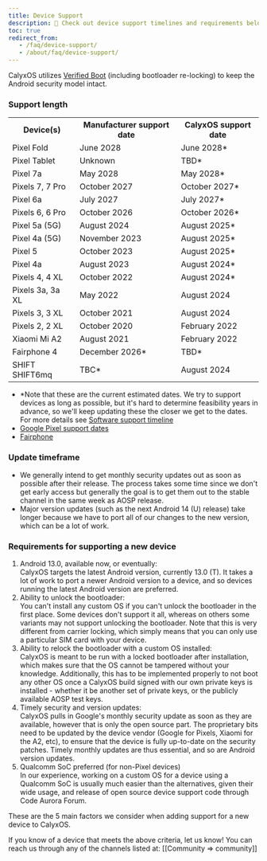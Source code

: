```yaml
---
title: Device Support
description: 🙋 Check out device support timelines and requirements below!
toc: true
redirect_from:
   - /faq/device-support/
   - /about/faq/device-support/
---
```


CalyxOS utilizes [Verified Boot](https://source.android.com/security/verifiedboot) (including bootloader re-locking) to keep the Android security model intact.

### Support length
<table class="table table-striped download">
<tr><th> Device(s) </th><th> Manufacturer support date </th><th> CalyxOS support date </th></tr>
<tr><td> Pixel Fold </td><td> June 2028 </td><td> June 2028* </td></tr>
<tr><td> Pixel Tablet </td><td> Unknown </td><td> TBD* </td></tr>
<tr><td> Pixel 7a </td><td> May 2028 </td><td> May 2028* </td></tr>
<tr><td> Pixels 7, 7 Pro </td><td> October 2027 </td><td> October 2027* </td></tr>
<tr><td> Pixel 6a </td><td> July 2027 </td><td> July 2027* </td></tr>
<tr><td> Pixels 6, 6 Pro </td><td> October 2026 </td><td> October 2026* </td></tr>
<tr><td> Pixel 5a (5G) </td><td> August 2024 </td><td> August 2025* </td></tr>
<tr><td> Pixel 4a (5G) </td><td> November 2023 </td><td> August 2025* </td></tr>
<tr><td> Pixel 5 </td><td> October 2023 </td><td> August 2025* </td></tr>
<tr><td> Pixel 4a </td><td> August 2023 </td><td> August 2024* </td></tr>
<tr><td> Pixels 4, 4 XL </td><td> October 2022 </td><td> August 2024* </td></tr>
<tr><td> Pixels 3a, 3a XL </td><td> May 2022 </td><td> August 2024 </td></tr>
<tr><td> Pixels 3, 3 XL </td><td> October 2021 </td><td> August 2024 </td></tr>
<tr><td> Pixels 2, 2 XL </td><td> October 2020 </td><td> February 2022 </td></tr>
<tr><td> Xiaomi Mi A2 </td><td> August 2021 </td><td> February 2022 </td></tr>
<tr><td> Fairphone 4 </td><td> December 2026* </td><td> TBD* </td></tr>
<tr><td> SHIFT SHIFT6mq </td><td> TBC* </td><td> August 2024 </td></tr>
</table>

* \*Note that these are the current estimated dates. We try to support devices as long as possible, but it's hard to determine feasibility years in advance, so we'll keep updating these the closer we get to the dates. For more details see [Software support timeline](https://calyxos.org/news/2022/06/09/software-support-timeline/)
* [Google Pixel support dates](https://support.google.com/nexus/answer/4457705#zippy=%2Cpixel-phones)
* [Fairphone](https://support.fairphone.com/hc/en-us/articles/4405858006545-FP4-Fairphone-OS-Android-11-)

### Update timeframe
* We generally intend to get monthly security updates out as soon as possible after their release. The process takes some time since we don't get early access but generally the goal is to get them out to the stable channel in the same week as AOSP release.
* Major version updates (such as the next Android 14 (U) release) take longer because we have to port all of our changes to the new version, which can be a lot of work.

### Requirements for supporting a new device
1. Android 13.0, available now, or eventually:
   <br>
   CalyxOS targets the latest Android version, currently 13.0 (T). It takes a lot of work to port a newer Android version to a device, and so devices running the latest Android version are preferred.
2. Ability to unlock the bootloader:
   <br>
   You can't install any custom OS if you can't unlock the bootloader in the first place. Some devices don't support it all, whereas on others some variants may not support unlocking the bootloader. Note that this is very different from carrier locking, which simply means that you can only use a particular SIM card with your device.
3. Ability to relock the bootloader with a custom OS installed:
   <br>
   CalyxOS is meant to be run with a locked bootloader after installation, which makes sure that the OS cannot be tampered without your knowledge.
   Additionally, this has to be implemented properly to not boot any other OS once a CalyxOS build signed with our own private keys is installed - whether it be another set of private keys, or the publicly available AOSP test keys.
4. Timely security and version updates:
   <br>
   CalyxOS pulls in Google's monthly security update as soon as they are available, however that is only the open source part. The proprietary bits need to be updated by the device vendor (Google for Pixels, Xiaomi for the A2, etc), to ensure that the device is fully up-to-date on the security patches. Timely monthly updates are thus essential, and so are Android version updates.
5. Qualcomm SoC preferred (for non-Pixel devices)
   <br>
   In our experience, working on a custom OS for a device using a Qualcomm SoC is usually much easier than the alternatives, given their wide usage, and release of open source device support code through Code Aurora Forum.

These are the 5 main factors we consider when adding support for a new device to CalyxOS.

If you know of a device that meets the above criteria, let us know! You can reach us through any of the channels listed at: [[Community => community]]
